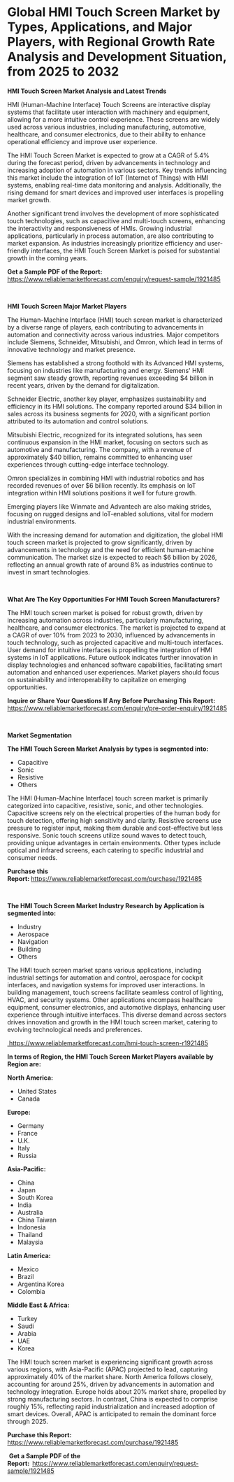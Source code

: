 <p><h1>Global HMI Touch Screen Market by Types, Applications, and Major Players, with Regional Growth Rate Analysis and Development Situation, from 2025 to 2032</h1></p><p><strong>HMI Touch Screen Market Analysis and Latest Trends</strong></p>
<p><p>HMI (Human-Machine Interface) Touch Screens are interactive display systems that facilitate user interaction with machinery and equipment, allowing for a more intuitive control experience. These screens are widely used across various industries, including manufacturing, automotive, healthcare, and consumer electronics, due to their ability to enhance operational efficiency and improve user experience.</p><p>The HMI Touch Screen Market is expected to grow at a CAGR of 5.4% during the forecast period, driven by advancements in technology and increasing adoption of automation in various sectors. Key trends influencing this market include the integration of IoT (Internet of Things) with HMI systems, enabling real-time data monitoring and analysis. Additionally, the rising demand for smart devices and improved user interfaces is propelling market growth.</p><p>Another significant trend involves the development of more sophisticated touch technologies, such as capacitive and multi-touch screens, enhancing the interactivity and responsiveness of HMIs. Growing industrial applications, particularly in process automation, are also contributing to market expansion. As industries increasingly prioritize efficiency and user-friendly interfaces, the HMI Touch Screen Market is poised for substantial growth in the coming years.</p></p>
<p><strong>Get a Sample PDF of the Report:&nbsp;</strong> <a href="https://www.reliablemarketforecast.com/enquiry/request-sample/1921485?utm_campaign=3041&utm_medium=2&utm_source=Github&utm_content=ia&utm_term=16042025&utm_id=hmi-touch-screen">https://www.reliablemarketforecast.com/enquiry/request-sample/1921485</a></p>
<p>&nbsp;</p>
<p><strong>HMI Touch Screen Major Market Players</strong></p>
<p><p>The Human-Machine Interface (HMI) touch screen market is characterized by a diverse range of players, each contributing to advancements in automation and connectivity across various industries. Major competitors include Siemens, Schneider, Mitsubishi, and Omron, which lead in terms of innovative technology and market presence. </p><p>Siemens has established a strong foothold with its Advanced HMI systems, focusing on industries like manufacturing and energy. Siemens' HMI segment saw steady growth, reporting revenues exceeding $4 billion in recent years, driven by the demand for digitalization.</p><p>Schneider Electric, another key player, emphasizes sustainability and efficiency in its HMI solutions. The company reported around $34 billion in sales across its business segments for 2020, with a significant portion attributed to its automation and control solutions.</p><p>Mitsubishi Electric, recognized for its integrated solutions, has seen continuous expansion in the HMI market, focusing on sectors such as automotive and manufacturing. The company, with a revenue of approximately $40 billion, remains committed to enhancing user experiences through cutting-edge interface technology.</p><p>Omron specializes in combining HMI with industrial robotics and has recorded revenues of over $6 billion recently. Its emphasis on IoT integration within HMI solutions positions it well for future growth. </p><p>Emerging players like Winmate and Advantech are also making strides, focusing on rugged designs and IoT-enabled solutions, vital for modern industrial environments. </p><p>With the increasing demand for automation and digitization, the global HMI touch screen market is projected to grow significantly, driven by advancements in technology and the need for efficient human-machine communication. The market size is expected to reach $6 billion by 2026, reflecting an annual growth rate of around 8% as industries continue to invest in smart technologies.</p></p>
<p>&nbsp;</p>
<p><strong>What Are The Key Opportunities For HMI Touch Screen Manufacturers?</strong></p>
<p><p>The HMI touch screen market is poised for robust growth, driven by increasing automation across industries, particularly manufacturing, healthcare, and consumer electronics. The market is projected to expand at a CAGR of over 10% from 2023 to 2030, influenced by advancements in touch technology, such as projected capacitive and multi-touch interfaces. User demand for intuitive interfaces is propelling the integration of HMI systems in IoT applications. Future outlook indicates further innovation in display technologies and enhanced software capabilities, facilitating smart automation and enhanced user experiences. Market players should focus on sustainability and interoperability to capitalize on emerging opportunities.</p></p>
<p><strong>Inquire or Share Your Questions If Any Before Purchasing This Report:</strong> <a href="https://www.reliablemarketforecast.com/enquiry/pre-order-enquiry/1921485?utm_campaign=3041&utm_medium=2&utm_source=Github&utm_content=ia&utm_term=16042025&utm_id=hmi-touch-screen">https://www.reliablemarketforecast.com/enquiry/pre-order-enquiry/1921485</a></p>
<p>&nbsp;</p>
<p><strong>Market Segmentation</strong></p>
<p><strong>The HMI Touch Screen Market Analysis by types is segmented into:</strong></p>
<p><ul><li>Capacitive</li><li>Sonic</li><li>Resistive</li><li>Others</li></ul></p>
<p><p>The HMI (Human-Machine Interface) touch screen market is primarily categorized into capacitive, resistive, sonic, and other technologies. Capacitive screens rely on the electrical properties of the human body for touch detection, offering high sensitivity and clarity. Resistive screens use pressure to register input, making them durable and cost-effective but less responsive. Sonic touch screens utilize sound waves to detect touch, providing unique advantages in certain environments. Other types include optical and infrared screens, each catering to specific industrial and consumer needs.</p></p>
<p><strong>Purchase this Report:&nbsp;</strong><a href="https://www.reliablemarketforecast.com/purchase/1921485?utm_campaign=3041&utm_medium=2&utm_source=Github&utm_content=ia&utm_term=16042025&utm_id=hmi-touch-screen">https://www.reliablemarketforecast.com/purchase/1921485</a></p>
<p>&nbsp;</p>
<p><strong>The HMI Touch Screen Market Industry Research by Application is segmented into:</strong></p>
<p><ul><li>Industry</li><li>Aerospace</li><li>Navigation</li><li>Building</li><li>Others</li></ul></p>
<p><p>The HMI touch screen market spans various applications, including industrial settings for automation and control, aerospace for cockpit interfaces, and navigation systems for improved user interactions. In building management, touch screens facilitate seamless control of lighting, HVAC, and security systems. Other applications encompass healthcare equipment, consumer electronics, and automotive displays, enhancing user experience through intuitive interfaces. This diverse demand across sectors drives innovation and growth in the HMI touch screen market, catering to evolving technological needs and preferences.</p></p>
<p><a href="https://www.reliablemarketforecast.com/hmi-touch-screen-r1921485?utm_campaign=3041&utm_medium=2&utm_source=Github&utm_content=ia&utm_term=16042025&utm_id=hmi-touch-screen">&nbsp;https://www.reliablemarketforecast.com/hmi-touch-screen-r1921485</a></p>
<p><strong>In terms of Region, the HMI Touch Screen Market Players available by Region are:</strong></p>
<p>
    <p> <strong> North America: </strong>
        <ul>
            <li>United States</li>
            <li>Canada</li>
        </ul>
        </p> 
    <p> <strong> Europe: </strong>
        <ul>
            <li>Germany</li>
            <li>France</li>
            <li>U.K.</li>
            <li>Italy</li>
            <li>Russia</li>
        </ul>
        </p> 
    <p> <strong> Asia-Pacific: </strong>
        <ul>
            <li>China</li>
            <li>Japan</li>
            <li>South Korea</li>
            <li>India</li>
            <li>Australia</li>
            <li>China Taiwan</li>
            <li>Indonesia</li>
            <li>Thailand</li>
            <li>Malaysia</li>
        </ul>
        </p> 
    <p> <strong> Latin America: </strong>
        <ul>
            <li>Mexico</li>
            <li>Brazil</li>
            <li>Argentina Korea</li>
            <li>Colombia</li>
        </ul>
        </p> 
    <p> <strong> Middle East & Africa: </strong>
        <ul>
            <li>Turkey</li>
            <li>Saudi</li>
            <li>Arabia</li>
            <li>UAE</li>
            <li>Korea</li>
        </ul>
    </p>
    </p>
<p><p>The HMI touch screen market is experiencing significant growth across various regions, with Asia-Pacific (APAC) projected to lead, capturing approximately 40% of the market share. North America follows closely, accounting for around 25%, driven by advancements in automation and technology integration. Europe holds about 20% market share, propelled by strong manufacturing sectors. In contrast, China is expected to comprise roughly 15%, reflecting rapid industrialization and increased adoption of smart devices. Overall, APAC is anticipated to remain the dominant force through 2025.</p></p>
<p><strong>Purchase this Report: </strong><a href="https://www.reliablemarketforecast.com/purchase/1921485?utm_campaign=3041&utm_medium=2&utm_source=Github&utm_content=ia&utm_term=16042025&utm_id=hmi-touch-screen">https://www.reliablemarketforecast.com/purchase/1921485</a></p>
<p>&nbsp;<strong>Get a Sample PDF of the Report:&nbsp;&nbsp;</strong><a href="https://www.reliablemarketforecast.com/enquiry/request-sample/1921485?utm_campaign=3041&utm_medium=2&utm_source=Github&utm_content=ia&utm_term=16042025&utm_id=hmi-touch-screen">https://www.reliablemarketforecast.com/enquiry/request-sample/1921485</a></p>
<p><strong></strong></p>
<p><p></p><p></p><p></p></p>